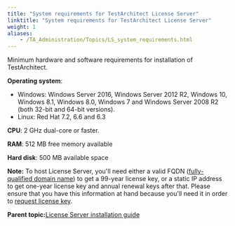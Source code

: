 ```yaml
--- 
title: "System requirements for TestArchitect License Server"
linktitle: "System requirements for TestArchitect License Server"
weight: 1
aliases: 
    - /TA_Administration/Topics/LS_system_requirements.html
---
```


Minimum hardware and software requirements for installation of TestArchitect.

**Operating system**:

-   Windows: Windows Server 2016, Windows Server 2012 R2, Windows 10, Windows 8.1, Windows 8.0, Windows 7 and Windows Server 2008 R2 \(both 32-bit and 64-bit versions\).
-   Linux: Red Hat 7.2, 6.6 and 6.3

**CPU**: 2 GHz dual-core or faster.

**RAM**: 512 MB free memory available

**Hard disk**: 500 MB available space

**Note:** To host License Server, you'll need either a valid FQDN \([fully-qualified domain name](https://en.wikipedia.org/wiki/Fully_qualified_domain_name)\) to get a 99-year license key, or a static IP address to get one-year license key and annual renewal keys after that. Please ensure that you have this information at hand because you'll need it in order to [request license key](LS_TA_requesting_key.html#).

**Parent topic:**[License Server installation guide](/TA_InstallationGuide/DITA_source/Topics/inst_LS.html)

